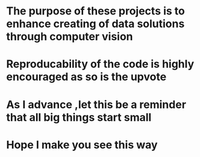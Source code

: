 # The purpose of these projects is to enhance creating of data solutions through computer vision
# Reproducability of the code is highly encouraged as so is the upvote
# As I advance ,let this be a reminder that all big things start small
# Hope I make you see this way 

